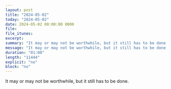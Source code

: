 ```yaml
---
layout: post
title: "2024-05-02"
today: "2024-05-02"
date: 2024-05-02 00:00:00 0000
file:
file_itunes:
excerpt:
summary: "It may or may not be worthwhile, but it still has to be done."
message: "It may or may not be worthwhile, but it still has to be done."
duration: "01:00"
length: "11444"
explicit: "no"
block: "no"
---
```

It may or may not be worthwhile, but it still has to be done.


